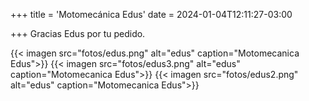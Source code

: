 +++
title = 'Motomecánica Edus'
date = 2024-01-04T12:11:27-03:00

+++
Gracias Edus por tu pedido.

{{< imagen src="fotos/edus.png" alt="edus" caption="Motomecanica Edus">}}
{{< imagen src="fotos/edus3.png" alt="edus" caption="Motomecanica Edus">}}
{{< imagen src="fotos/edus2.png" alt="edus" caption="Motomecanica Edus">}}
